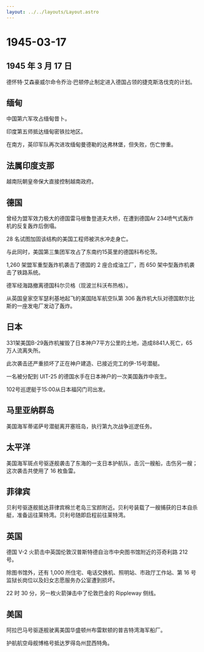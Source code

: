 ```yaml
---
layout: ../../layouts/Layout.astro
---
```


# 1945-03-17

## 1945 年 3 月 17 日

德怀特·艾森豪威尔命令乔治·巴顿停止制定进入德国占领的捷克斯洛伐克的计划。

## 缅甸

中国第六军攻占缅甸昔卜。

印度第五师抵达缅甸密铁拉地区。

在南方，英印军队再次进攻缅甸曼德勒的达弗林堡，但失败，伤亡惨重。

## 法属印度支那

越南阮朝皇帝保大直接控制越南政府。

## 德国

曾经为盟军效力极大的德国雷马根鲁登道夫大桥，在遭到德国Ar
234喷气式轰炸机的反复轰炸后倒塌。

28 名试图加固该结构的美国工程师被洪水冲走身亡。

与此同时，美国第三集团军攻占了东南约15英里的德国科布伦茨。

1,260 架盟军重型轰炸机袭击了德国的 2 座合成油工厂，而 650
架中型轰炸机袭击了铁路系统。

德军经海路撤离德国科尔贝格（现波兰科沃布热格）。

从英国皇家空军瑟利基地起飞的美国陆军航空队第 306
轰炸机大队对德国默尔比斯的一座发电厂发动了轰炸。

## 日本

331架美国B-29轰炸机摧毁了日本神户7平方公里的土地，造成8841人死亡，65万人流离失所。

此次袭击还严重损坏了正在神户建造、已接近完工的伊-15号潜艇。

一名被分配到 UIT-25 的德国水手在日本神户的一次美国轰炸中丧生。

102号巡逻艇于15:00从日本福冈门司出发。

## 马里亚纳群岛

美国海军蒂诺萨号潜艇离开塞班岛，执行第九次战争巡逻任务。

## 太平洋

美国海军斑点号驱逐舰袭击了东海的一支日本护航队，击沉一艘船，击伤另一艘；这次袭击共使用了
16 枚鱼雷。

## 菲律宾

贝利号驱逐舰抵达菲律宾棉兰老岛三宝颜附近。贝利号装载了一艘捕获的日本自杀艇，准备运往莱特湾。贝利号随即启程前往莱特湾。

## 英国

德国 V-2 火箭击中英国伦敦汉普斯特德自治市中央图书馆附近的芬奇利路 212
号。

除图书馆外，还有 1,000 所住宅、电话交换机、照明站、市政厅工作站、第 16
号监狱长岗位以及妇女志愿服务办公室遭到损坏。

22 时 30 分，另一枚火箭弹击中了伦敦巴金的 Rippleway 侧线。

## 美国

阿拉巴马号驱逐舰驶离美国华盛顿州布雷默顿的普吉特湾海军船厂。

护航航空母舰博格号抵达罗得岛州昆西特角。